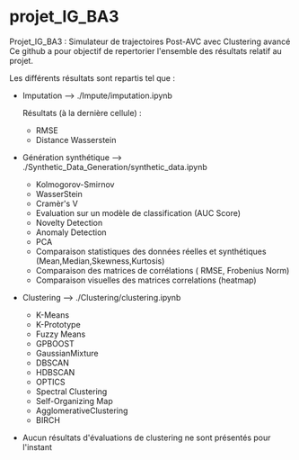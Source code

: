 # projet_IG_BA3
Projet_IG_BA3 : Simulateur de trajectoires Post-AVC avec Clustering avancé
Ce github a pour objectif de repertorier l'ensemble des résultats relatif au projet.

Les différents résultats sont repartis tel que :

- Imputation --> ./Impute/imputation.ipynb  

    Résultats (à la dernière cellule) :
    - RMSE
    - Distance Wasserstein

- Génération synthétique --> ./Synthetic_Data_Generation/synthetic_data.ipynb

  - Kolmogorov-Smirnov
  - WasserStein
  - Cramèr's V
  - Evaluation sur un modèle de classification (AUC Score)
  - Novelty Detection
  - Anomaly Detection
  - PCA
  - Comparaison statistiques des données réelles et synthétiques (Mean,Median,Skewness,Kurtosis)
  - Comparaison des matrices de corrélations ( RMSE, Frobenius Norm)
  - Comparaison visuelles des matrices correlations (heatmap)
- Clustering --> ./Clustering/clustering.ipynb
     - K-Means
     - K-Prototype
     - Fuzzy Means
     - GPBOOST
     - GaussianMixture
     - DBSCAN
     - HDBSCAN
     - OPTICS
     - Spectral Clustering
     - Self-Organizing Map
     - AgglomerativeClustering
     - BIRCH
- Aucun résultats d'évaluations de clustering ne sont présentés pour l'instant
    
